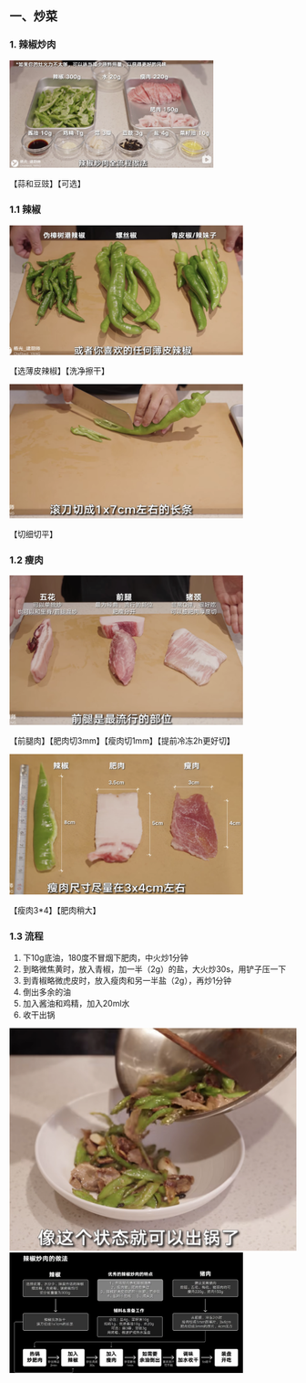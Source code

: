 ## 一、炒菜

### 1.  辣椒炒肉



<img src="./images/image-20230515223439176.png" alt="image-20230515223439176" style="zoom:35%;" />

【蒜和豆豉】【可选】

### 1.1 辣椒

<img src="./images/image-20230515223636428.png" alt="image-20230515223636428" style="zoom:40%;" />

【选薄皮辣椒】【洗净擦干】



<img src="./images/image-20230515223959339.png" alt="image-20230515223959339" style="zoom:40%;" />

【切细切平】



### 1.2 瘦肉

<img src="./images/image-20230515224140128.png" alt="image-20230515224140128" style="zoom:40%;" />

【前腿肉】【肥肉切3mm】【瘦肉切1mm】【提前冷冻2h更好切】

<img src="./images/image-20230515224339030.png" alt="image-20230515224339030" style="zoom:40%;" />

【瘦肉3*4】【肥肉稍大】



### 1.3 流程

1. 下10g底油，180度不冒烟下肥肉，中火炒1分钟
2. 到略微焦黄时，放入青椒，加一半（2g）的盐，大火炒30s，用铲子压一下
3. 到青椒略微虎皮时，放入瘦肉和另一半盐（2g），再炒1分钟
4. 倒出多余的油
5. 加入酱油和鸡精，加入20ml水
6. 收干出锅

<img src="./images/image-20230515225605471.png" alt="image-20230515225605471" style="zoom:50%;" />

<img src="./images/image-20230515225946785.png" alt="image-20230515225946785" style="zoom:40%;" />



